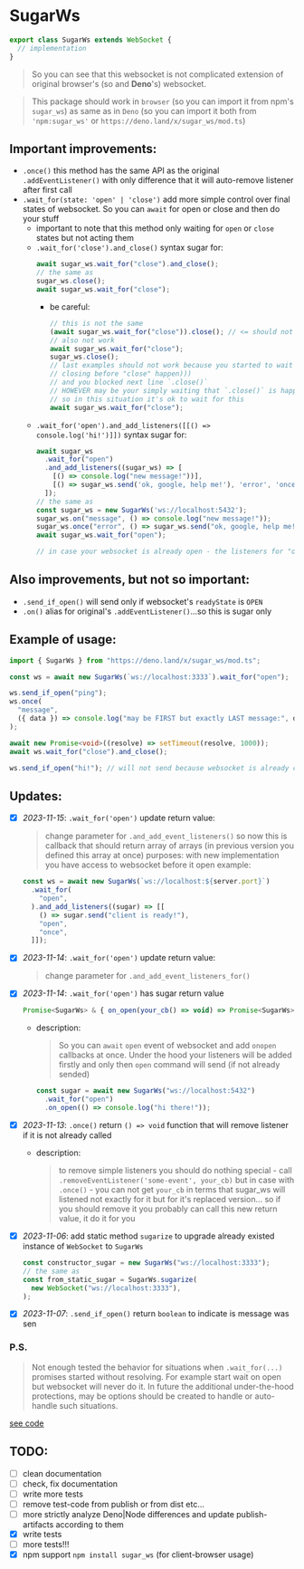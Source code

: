 # SugarWs

```ts
export class SugarWs extends WebSocket {
  // implementation
}
```

> So you can see that this websocket is not complicated extension of original
> browser's (so and **Deno**'s) websocket.

> This package should work in `browser` (so you can import it from npm's
> `sugar_ws`) as same as in `Deno` (so you can import it both from
> `'npm:sugar_ws'` or `https://deno.land/x/sugar_ws/mod.ts`)

## Important improvements:

- `.once()` this method has the same API as the original `.addEventListener()`
  with only difference that it will auto-remove listener after first call
- `.wait_for(state: 'open' | 'close')` add more simple control over final states
  of websocket. So you can `await` for open or close and then do your stuff
  - important to note that this method only waiting for `open` or `close` states
    but not acting them
  - `.wait_for('close').and_close()` syntax sugar for:
    ```ts
    await sugar_ws.wait_for("close").and_close();
    // the same as
    sugar_ws.close();
    await sugar_ws.wait_for("close");
    ```
    - be careful:
      ```ts
      // this is not the same
      (await sugar_ws.wait_for("close")).close(); // <= should not work
      // also not work
      await sugar_ws.wait_for("close");
      sugar_ws.close();
      // last examples should not work because you started to wait
      // closing before "close" happen)))
      // and you blocked next line `.close()`
      // HOWEVER may be your simply waiting that `.close()` is happen somewhere
      // so in this situation it's ok to wait for this
      await sugar_ws.wait_for("close");
      ```
  - `.wait_for('open').and_add_listeners([[() => console.log('hi!')]])` syntax
    sugar for:
    ```ts
    await sugar_ws
      .wait_for("open")
      .and_add_listeners((sugar_ws) => [
        [() => console.log("new message!"))],
        [() => sugar_ws.send('ok, google, help me!'), 'error', 'once'],
      ]);
    // the same as
    const sugar_ws = new SugarWs('ws://localhost:5432');
    sugar_ws.on("message", () => console.log("new message!"));
    sugar_ws.once("error", () => sugar_ws.send("ok, google, help me!"));
    await sugar_ws.wait_for("open");

    // in case your websocket is already open - the listeners for "open" event will ignored
    ```

## Also improvements, but not so important:

- `.send_if_open()` will send only if websocket's `readyState` is `OPEN`
- `.on()` alias for original's `.addEventListener()`...so this is sugar only

## Example of usage:

```ts
import { SugarWs } from "https://deno.land/x/sugar_ws/mod.ts";

const ws = await new SugarWs(`ws://localhost:3333`).wait_for("open");

ws.send_if_open("ping");
ws.once(
  "message",
  ({ data }) => console.log("may be FIRST but exactly LAST message:", data),
);

await new Promise<void>((resolve) => setTimeout(resolve, 1000));
await ws.wait_for("close").and_close();

ws.send_if_open("hi!"); // will not send because websocket is already closed
```

## Updates:

- [x] _2023-11-15_: `.wait_for('open')` update return value:
  > change parameter for `.and_add_event_listeners()` so now this is callback
  > that should return array of arrays (in previous version you defined this
  > array at once) purposes: with new implementation you have access to
  > websocket before it open example:
  ```ts
  const ws = await new SugarWs(`ws://localhost:${server.port}`)
    .wait_for(
      "open",
    ).and_add_listeners((sugar) => [[
      () => sugar.send("client is ready!"),
      "open",
      "once",
    ]]);
  ```
- [x] _2023-11-14_: `.wait_for('open')` update return value:
  > change parameter for `.and_add_event_listeners_for()`
- [x] _2023-11-14_: `.wait_for('open')` has sugar return value
  ```ts
  Promise<SugarWs> & { on_open(your_cb() => void) => Promise<SugarWs> }
  ```
  - description:
    > So you can `await` `open` event of websocket and add `onopen` callbacks at
    > once. Under the hood your listeners will be added firstly and only then
    > `open` command will send (if not already sended)
    ```ts
    const sugar = await new SugarWs("ws://localhost:5432")
      .wait_for("open")
      .on_open(() => console.log("hi there!"));
    ```
- [x] _2023-11-13_: `.once()` return `() => void` function that will remove
      listener if it is not already called
  - description:
    > to remove simple listeners you should do nothing special - call
    > `.removeEventListener('some-event', your_cb)` but in case with `.once()` -
    > you can not get `your_cb` in terms that sugar_ws will listened not exactly
    > for it but for it's replaced version... so if you should remove it you
    > probably can call this new return value, it do it for you

- [x] _2023-11-06_: add static method `sugarize` to upgrade already existed
      instance of `WebSocket` to `SugarWs`
  ```ts
  const constructor_sugar = new SugarWs("ws://localhost:3333");
  // the same as
  const from_static_sugar = SugarWs.sugarize(
    new WebSocket("ws://localhost:3333"),
  );
  ```
- [x] _2023-11-07_: `.send_if_open()` return `boolean` to indicate is message
      was sen

### P.S.

> Not enough tested the behavior for situations when `.wait_for(...)` promises
> started without resolving. For example start wait on open but websocket will
> never do it. In future the additional under-the-hood protections, may be
> options should be created to handle or auto-handle such situations.

[see code](https://github.com/nik-kita/sugar_ws/blob/main/source-code.md)

## TODO:

- [ ] clean documentation
- [ ] check, fix documentation
- [ ] write more tests
- [ ] remove test-code from publish or from dist etc...
- [ ] more strictly analyze Deno|Node differences and update publish-artifacts
      according to them
- [x] write tests
- [ ] more tests!!!
- [x] npm support `npm install sugar_ws` (for client-browser usage)
